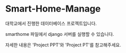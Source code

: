 # Smart-Home-Manage

대학교에서 진행한 데이터베이스 프로젝트입니다.

smarthome 파일에서 django 서버를 실행할 수 있습니다.

자세한 내용은 'Project PPT'와 'Project PT'를 참고해주세요.

